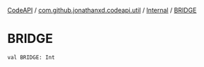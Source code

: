 [CodeAPI](../../index.md) / [com.github.jonathanxd.codeapi.util](../index.md) / [Internal](index.md) / [BRIDGE](.)

# BRIDGE

`val BRIDGE: Int`